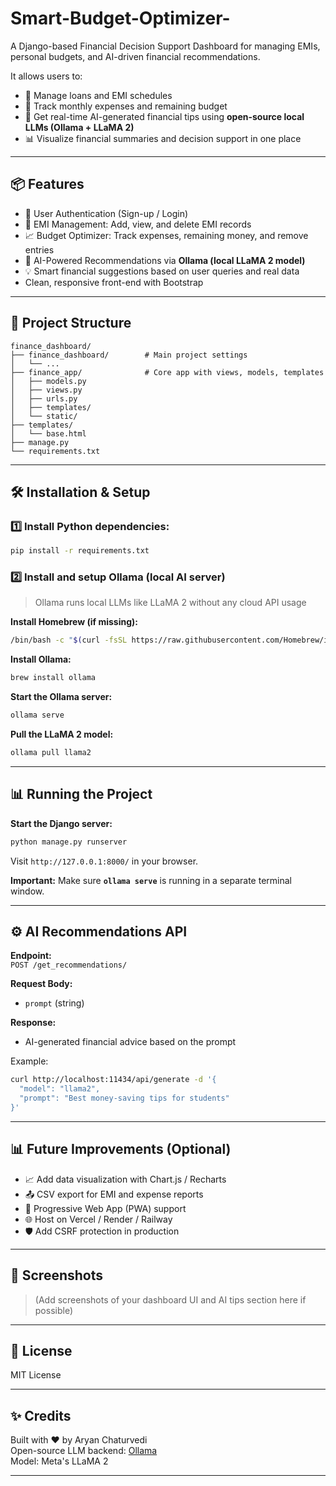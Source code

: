 # Smart-Budget-Optimizer-



A Django-based Financial Decision Support Dashboard for managing EMIs, personal budgets, and AI-driven financial recommendations.  

It allows users to:
- 📌 Manage loans and EMI schedules  
- 📌 Track monthly expenses and remaining budget  
- 📌 Get real-time AI-generated financial tips using **open-source local LLMs (Ollama + LLaMA 2)**  
- 📊 Visualize financial summaries and decision support in one place

---

## 📦 Features

- 🔐 User Authentication (Sign-up / Login)
- 📄 EMI Management: Add, view, and delete EMI records
- 📈 Budget Optimizer: Track expenses, remaining money, and remove entries
- 🤖 AI-Powered Recommendations via **Ollama (local LLaMA 2 model)**
- 💡 Smart financial suggestions based on user queries and real data
- Clean, responsive front-end with Bootstrap

---

## 📂 Project Structure

```
finance_dashboard/
├── finance_dashboard/        # Main project settings
│   └── ...
├── finance_app/              # Core app with views, models, templates
│   ├── models.py
│   ├── views.py
│   ├── urls.py
│   ├── templates/
│   └── static/
├── templates/
│   └── base.html
├── manage.py
└── requirements.txt
```

---

## 🛠️ Installation & Setup  

### 1️⃣ Install Python dependencies:
```bash
pip install -r requirements.txt
```

### 2️⃣ Install and setup Ollama (local AI server)
> Ollama runs local LLMs like LLaMA 2 without any cloud API usage

**Install Homebrew (if missing):**
```bash
/bin/bash -c "$(curl -fsSL https://raw.githubusercontent.com/Homebrew/install/HEAD/install.sh)"
```

**Install Ollama:**
```bash
brew install ollama
```

**Start the Ollama server:**
```bash
ollama serve
```

**Pull the LLaMA 2 model:**
```bash
ollama pull llama2
```

---

## 📊 Running the Project  

**Start the Django server:**
```bash
python manage.py runserver
```

Visit `http://127.0.0.1:8000/` in your browser.

**Important:** Make sure **`ollama serve`** is running in a separate terminal window.

---

## ⚙️ AI Recommendations API  

**Endpoint:**  
`POST /get_recommendations/`

**Request Body:**
- `prompt` (string)

**Response:**
- AI-generated financial advice based on the prompt

Example:
```bash
curl http://localhost:11434/api/generate -d '{
  "model": "llama2",
  "prompt": "Best money-saving tips for students"
}'
```

---

## 📊 Future Improvements (Optional)

- 📈 Add data visualization with Chart.js / Recharts
- 📤 CSV export for EMI and expense reports
- 📱 Progressive Web App (PWA) support
- 🌐 Host on Vercel / Render / Railway
- 🛡️ Add CSRF protection in production

---

## 📸 Screenshots  

> (Add screenshots of your dashboard UI and AI tips section here if possible)

---

## 📝 License  

MIT License  

---

## ✨ Credits  

Built with ❤️ by Aryan Chaturvedi  
Open-source LLM backend: [Ollama](https://ollama.ai/)  
Model: Meta's LLaMA 2

---
